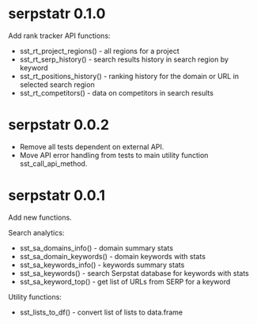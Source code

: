 # serpstatr 0.1.0

Add rank tracker API functions:

* sst_rt_project_regions() - all regions for a project
* sst_rt_serp_history() - search results history in search region by keyword
* sst_rt_positions_history() - ranking history for the domain or URL in 
    selected search region
* sst_rt_competitors() - data on competitors in search results


# serpstatr 0.0.2

* Remove all tests dependent on external API.
* Move API error handling from tests to main utility function sst_call_api_method.


# serpstatr 0.0.1

Add new functions. 

Search analytics:

* sst_sa_domains_info() - domain summary stats
* sst_sa_domain_keywords() - domain keywords with stats
* sst_sa_keywords_info() - keywords summary stats
* sst_sa_keywords() - search Serpstat database for keywords with
    stats
* sst_sa_keyword_top() - get list of URLs from SERP for a keyword

Utility functions:

* sst_lists_to_df() - convert list of lists to data.frame
